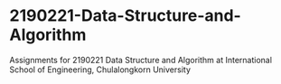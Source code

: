 # 2190221-Data-Structure-and-Algorithm
Assignments for 2190221 Data Structure and Algorithm at International School of Engineering, Chulalongkorn University
